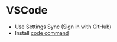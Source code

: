 # VSCode

- Use Settings Sync (Sign in with GitHub)
- Install
  [code command](https://code.visualstudio.com/docs/setup/mac#_launching-from-the-command-line)
